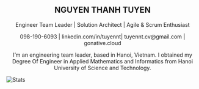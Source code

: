 <h2 align="center">NGUYEN THANH TUYEN</h2>
<p align="center">Engineer Team Leader | Solution Architect | Agile & Scrum Enthusiast</p>
<p align="center">098-190-6093 | linkedin.com/in/tuyennt| tuyennt.cv@gmail.com | gonative.cloud</p>


<p align="center">I’m an engineering team leader, based in Hanoi, Vietnam. I obtained my Degree Of Engineer in Applied Mathematics and Informatics from Hanoi University of Science and Technology.</p>

![Stats](https://github-readme-stats.vercel.app/api?username=17-09&hide=stars&count_private=true&show_icons=true)
